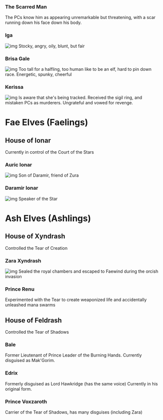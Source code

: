 ### The Scarred Man
The PCs know him as appearing unremarkable but threatening, with a scar running down his face down his body.

### Iga
![img](portrait-iga.jpg)
Stocky, angry, oily, blunt, but fair

### Brisa Gale
![img](portrait-brisa.jpg)
Too tall for a halfling, too human like to be an elf, hard to pin down race.
Energetic, spunky, cheerful

### Kerissa
![img](portrait-kerissa.jpg)
Is aware that she's being tracked. Received the sigil ring, and mistaken PCs as murderers.
Ungrateful and vowed for revenge.

# Fae Elves (Faelings)

## House of Ionar
Currently in control of the Court of the Stars

### Auric Ionar
![img](portrait-auric.jpg)
Son of Daramir, friend of Zura

### Daramir Ionar
![img](portrait-daramir.jpg)
Speaker of the Star

# Ash Elves (Ashlings)

## House of Xyndrash
Controlled the Tear of Creation

### Zara Xyndrash
![img](portrait-zara.jpg)
Sealed the royal chambers and escaped to Faewind during the orcish invasion

### Prince Renu
Experimented with the Tear to create weaponized life and accidentally unleashed mana swarms

## House of Feldrash
Controlled the Tear of Shadows

### Bale
Former Lieutenant of Prince Leader of the Burning Hands.
Currently disguised as Mak'Gorim.

### Edrix
Formerly disguised as Lord Hawkridge (has the same voice)
Currently in his original form.

### Prince Voxzaroth
Carrier of the Tear of Shadows, has many disguises (including Zara)